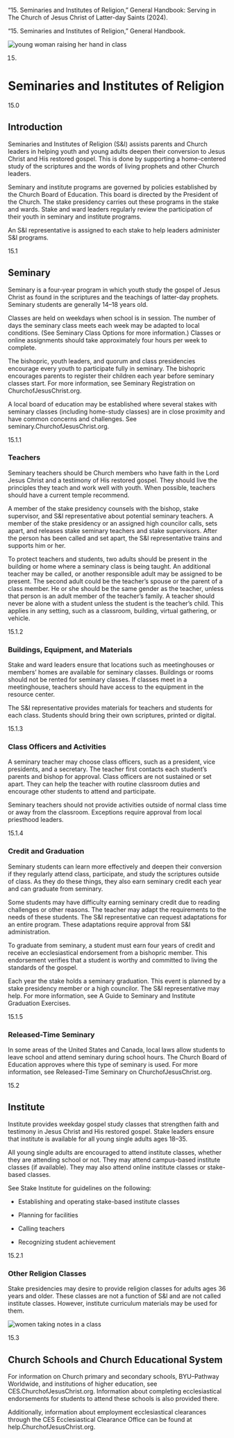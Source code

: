 “15. Seminaries and Institutes of Religion,” General Handbook: Serving in The
Church of Jesus Christ of Latter-day Saints (2024).

“15. Seminaries and Institutes of Religion,” General Handbook.

![young woman raising her hand in
class](https://www.churchofjesuschrist.org/imgs/e6e4457f4b2b11edb5aeeeeeac1e7d2a2e2a0ed1/full/%21100%2C/0/default)

15.

# Seminaries and Institutes of Religion

15.0

## Introduction

Seminaries and Institutes of Religion (S&I) assists parents and Church leaders
in helping youth and young adults deepen their conversion to Jesus Christ and
His restored gospel. This is done by supporting a home-centered study of the
scriptures and the words of living prophets and other Church leaders.

Seminary and institute programs are governed by policies established by the
Church Board of Education. This board is directed by the President of the
Church. The stake presidency carries out these programs in the stake and
wards. Stake and ward leaders regularly review the participation of their
youth in seminary and institute programs.

An S&I representative is assigned to each stake to help leaders administer S&I
programs.

15.1

## Seminary

Seminary is a four-year program in which youth study the gospel of Jesus
Christ as found in the scriptures and the teachings of latter-day prophets.
Seminary students are generally 14–18 years old.

Classes are held on weekdays when school is in session. The number of days the
seminary class meets each week may be adapted to local conditions. (See
Seminary Class Options for more information.) Classes or online assignments
should take approximately four hours per week to complete.

The bishopric, youth leaders, and quorum and class presidencies encourage
every youth to participate fully in seminary. The bishopric encourages parents
to register their children each year before seminary classes start. For more
information, see Seminary Registration on ChurchofJesusChrist.org.

A local board of education may be established where several stakes with
seminary classes (including home-study classes) are in close proximity and
have common concerns and challenges. See seminary.ChurchofJesusChrist.org.

15.1.1

### Teachers

Seminary teachers should be Church members who have faith in the Lord Jesus
Christ and a testimony of His restored gospel. They should live the principles
they teach and work well with youth. When possible, teachers should have a
current temple recommend.

A member of the stake presidency counsels with the bishop, stake supervisor,
and S&I representative about potential seminary teachers. A member of the
stake presidency or an assigned high councilor calls, sets apart, and releases
stake seminary teachers and stake supervisors. After the person has been
called and set apart, the S&I representative trains and supports him or her.

To protect teachers and students, two adults should be present in the building
or home where a seminary class is being taught. An additional teacher may be
called, or another responsible adult may be assigned to be present. The second
adult could be the teacher’s spouse or the parent of a class member. He or she
should be the same gender as the teacher, unless that person is an adult
member of the teacher’s family. A teacher should never be alone with a student
unless the student is the teacher’s child. This applies in any setting, such
as a classroom, building, virtual gathering, or vehicle.

15.1.2

### Buildings, Equipment, and Materials

Stake and ward leaders ensure that locations such as meetinghouses or members’
homes are available for seminary classes. Buildings or rooms should not be
rented for seminary classes. If classes meet in a meetinghouse, teachers
should have access to the equipment in the resource center.

The S&I representative provides materials for teachers and students for each
class. Students should bring their own scriptures, printed or digital.

15.1.3

### Class Officers and Activities

A seminary teacher may choose class officers, such as a president, vice
presidents, and a secretary. The teacher first contacts each student’s parents
and bishop for approval. Class officers are not sustained or set apart. They
can help the teacher with routine classroom duties and encourage other
students to attend and participate.

Seminary teachers should not provide activities outside of normal class time
or away from the classroom. Exceptions require approval from local priesthood
leaders.

15.1.4

### Credit and Graduation

Seminary students can learn more effectively and deepen their conversion if
they regularly attend class, participate, and study the scriptures outside of
class. As they do these things, they also earn seminary credit each year and
can graduate from seminary.

Some students may have difficulty earning seminary credit due to reading
challenges or other reasons. The teacher may adapt the requirements to the
needs of these students. The S&I representative can request adaptations for an
entire program. These adaptations require approval from S&I administration.

To graduate from seminary, a student must earn four years of credit and
receive an ecclesiastical endorsement from a bishopric member. This
endorsement verifies that a student is worthy and committed to living the
standards of the gospel.

Each year the stake holds a seminary graduation. This event is planned by a
stake presidency member or a high councilor. The S&I representative may help.
For more information, see A Guide to Seminary and Institute Graduation
Exercises.

15.1.5

###  Released-Time Seminary

In some areas of the United States and Canada, local laws allow students to
leave school and attend seminary during school hours. The Church Board of
Education approves where this type of seminary is used. For more information,
see Released-Time Seminary on ChurchofJesusChrist.org.

15.2

##  Institute

Institute provides weekday gospel study classes that strengthen faith and
testimony in Jesus Christ and His restored gospel. Stake leaders ensure that
institute is available for all young single adults ages 18–35.

All young single adults are encouraged to attend institute classes, whether
they are attending school or not. They may attend campus-based institute
classes (if available). They may also attend online institute classes or
stake-based classes.

See Stake Institute for guidelines on the following:

  * Establishing and operating stake-based institute classes

  * Planning for facilities

  * Calling teachers

  * Recognizing student achievement

15.2.1

### Other Religion Classes

Stake presidencies may desire to provide religion classes for adults ages 36
years and older. These classes are not a function of S&I and are not called
institute classes. However, institute curriculum materials may be used for
them.

![women taking notes in a
class](https://www.churchofjesuschrist.org/imgs/193cc5d24b3011ed805deeeeac1ecff80d0cefb1/full/%21500%2C/0/default)

15.3

##  Church Schools and Church Educational System

For information on Church primary and secondary schools, BYU–Pathway
Worldwide, and institutions of higher education, see
CES.ChurchofJesusChrist.org. Information about completing ecclesiastical
endorsements for students to attend these schools is also provided there.

Additionally, information about employment ecclesiastical clearances through
the CES Ecclesiastical Clearance Office can be found at
help.ChurchofJesusChrist.org.

